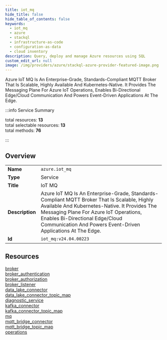 ```yaml
---
title: iot_mq
hide_title: false
hide_table_of_contents: false
keywords:
  - iot_mq
  - azure
  - stackql
  - infrastructure-as-code
  - configuration-as-data
  - cloud inventory
description: Query, deploy and manage Azure resources using SQL
custom_edit_url: null
image: /img/providers/azure/stackql-azure-provider-featured-image.png
---
```


Azure IoT MQ Is An Enterprise-Grade, Standards-Compliant MQTT Broker That Is Scalable, Highly Available And Kubernetes-Native. It Provides The Messaging Plane For Azure IoT Operations, Enables Bi-Directional Edge/Cloud Communication And Powers Event-Driven Applications At The Edge.  
    
:::info Service Summary

<div class="row">
<div class="providerDocColumn">
<span>total resources:&nbsp;<b>13</b></span><br />
<span>total selectable resources:&nbsp;<b>13</b></span><br />
<span>total methods:&nbsp;<b>76</b></span><br />
</div>
</div>

:::

## Overview
<table><tbody>
<tr><td><b>Name</b></td><td><code>azure.iot_mq</code></td></tr>
<tr><td><b>Type</b></td><td>Service</td></tr>
<tr><td><b>Title</b></td><td>IoT MQ</td></tr>
<tr><td><b>Description</b></td><td>Azure IoT MQ Is An Enterprise-Grade, Standards-Compliant MQTT Broker That Is Scalable, Highly Available And Kubernetes-Native. It Provides The Messaging Plane For Azure IoT Operations, Enables Bi-Directional Edge/Cloud Communication And Powers Event-Driven Applications At The Edge.</td></tr>
<tr><td><b>Id</b></td><td><code>iot_mq:v24.04.00223</code></td></tr>
</tbody></table>

## Resources
<div class="row">
<div class="providerDocColumn">
<a href="/providers/azure/iot_mq/broker/">broker</a><br />
<a href="/providers/azure/iot_mq/broker_authentication/">broker_authentication</a><br />
<a href="/providers/azure/iot_mq/broker_authorization/">broker_authorization</a><br />
<a href="/providers/azure/iot_mq/broker_listener/">broker_listener</a><br />
<a href="/providers/azure/iot_mq/data_lake_connector/">data_lake_connector</a><br />
<a href="/providers/azure/iot_mq/data_lake_connector_topic_map/">data_lake_connector_topic_map</a><br />
<a href="/providers/azure/iot_mq/diagnostic_service/">diagnostic_service</a><br />
</div>
<div class="providerDocColumn">
<a href="/providers/azure/iot_mq/kafka_connector/">kafka_connector</a><br />
<a href="/providers/azure/iot_mq/kafka_connector_topic_map/">kafka_connector_topic_map</a><br />
<a href="/providers/azure/iot_mq/mq/">mq</a><br />
<a href="/providers/azure/iot_mq/mqtt_bridge_connector/">mqtt_bridge_connector</a><br />
<a href="/providers/azure/iot_mq/mqtt_bridge_topic_map/">mqtt_bridge_topic_map</a><br />
<a href="/providers/azure/iot_mq/operations/">operations</a><br />
</div>
</div>
